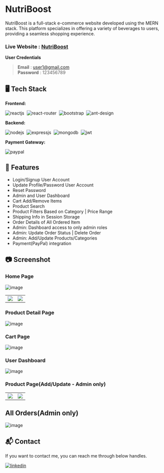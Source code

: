 # NutriBoost

NutriBoost is a full-stack e-commerce website developed using the MERN stack. This platform specializes in offering a variety of beverages to users, providing a seamless shopping experience.

### Live Website : [NutriBoost](https://kind-lime-colt-tutu.cyclic.app/)

**User Credentials** <br/>

> **Email** : user1@gmail.com <br /> **Password** : 123456789

## 🖥️ Tech Stack

**Frontend:**

![reactjs](https://img.shields.io/badge/React-20232A?style=for-the-badge&logo=react&logoColor=61DAFB)&nbsp;
![react-router](https://img.shields.io/badge/React_Router-CA4245?style=for-the-badge&logo=react-router&logoColor=white)&nbsp;
![bootstrap](https://img.shields.io/badge/Bootstrap-7952B3.svg?style=for-the-badge&logo=Bootstrap&logoColor=white)&nbsp;
![ant-design](https://img.shields.io/badge/Ant%20Design-0170FE.svg?style=for-the-badge&logo=Ant-Design&logoColor=white)&nbsp;

**Backend:**

![nodejs](https://img.shields.io/badge/Node.js-43853D?style=for-the-badge&logo=node.js&logoColor=white)&nbsp;
![expressjs](https://img.shields.io/badge/Express.js-000000?style=for-the-badge&logo=express&logoColor=white)&nbsp;
![mongodb](https://img.shields.io/badge/MongoDB-4EA94B?style=for-the-badge&logo=mongodb&logoColor=white)&nbsp;
![jwt](https://img.shields.io/badge/JWT-000000?style=for-the-badge&logo=JSON%20web%20tokens&logoColor=white)&nbsp;

**Payment Gateway:**

![paypal](https://img.shields.io/badge/PayPal-003087.svg?style=for-the-badge&logo=PayPal&logoColor=white)

## 🚀 Features

- Login/Signup User Account
- Update Profile/Password User Account
- Reset Password
- Admin and User Dashboard
- Cart Add/Remove Items
- Product Search
- Product Filters Based on Category | Price Range
- Shipping Info in Session Storage
- Order Details of All Ordered Item
- Admin: Dashboard access to only admin roles
- Admin: Update Order Status | Delete Order
- Admin: Add/Update Products/Categories
- Payment(PayPal) integration

## 📷 Screenshot

### Home Page

![image](https://i.imgur.com/rO32eX4.png)

<table>
  <tr>
    <td><img src="https://i.imgur.com/C5kk6gF.png" /></td>
    <td><img src="https://i.imgur.com/c78aCIx.png"  /></td>
  </tr>
</table>


### Product Detail Page

![image](https://i.imgur.com/8REUg03.png)

### Cart Page

![image](https://i.imgur.com/U9solEm.png)

### User Dashboard

![image](https://i.imgur.com/7vhgOS0.png)

### Product Page(Add/Update - Admin only)

<table>
  <tr>
    <td><img src="https://i.imgur.com/tw5CW9S.png" /></td>
    <td><img src="https://i.imgur.com/Isae3CY.png"  /></td>
  </tr>
</table>

## All Orders(Admin only)

![image](https://i.imgur.com/puzn5Wt.png)

<h2>📬 Contact</h2>

If you want to contact me, you can reach me through below handles.

[![linkedin](https://img.shields.io/badge/LinkedIn-0077B5?style=for-the-badge&logo=linkedin&logoColor=white)](https://www.linkedin.com/in/pawankumar-gupta-59a61b247/)
